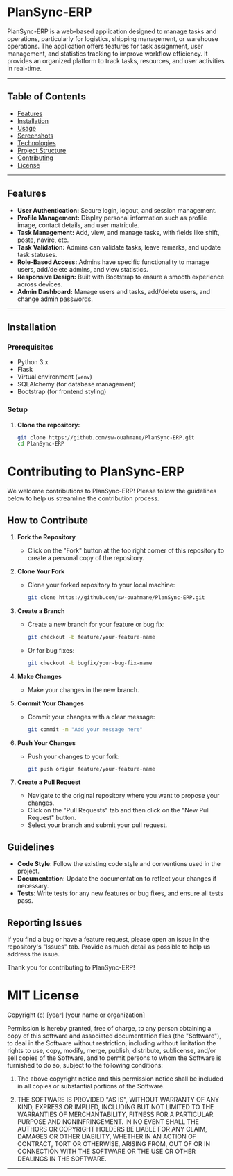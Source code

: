 # PlanSync-ERP

PlanSync-ERP is a web-based application designed to manage tasks and operations, particularly for logistics, shipping management, or warehouse operations. The application offers features for task assignment, user management, and statistics tracking to improve workflow efficiency. It provides an organized platform to track tasks, resources, and user activities in real-time.

---

## Table of Contents

- [Features](#features)
- [Installation](#installation)
- [Usage](#usage)
- [Screenshots](#screenshots)
- [Technologies](#technologies)
- [Project Structure](#project-structure)
- [Contributing](#contributing)
- [License](#license)

---

## Features

- **User Authentication:** Secure login, logout, and session management.
- **Profile Management:** Display personal information such as profile image, contact details, and user matricule.
- **Task Management:** Add, view, and manage tasks, with fields like shift, poste, navire, etc.
- **Task Validation:** Admins can validate tasks, leave remarks, and update task statuses.
- **Role-Based Access:** Admins have specific functionality to manage users, add/delete admins, and view statistics.
- **Responsive Design:** Built with Bootstrap to ensure a smooth experience across devices.
- **Admin Dashboard:** Manage users and tasks, add/delete users, and change admin passwords.

---

## Installation

### Prerequisites

- Python 3.x
- Flask
- Virtual environment (`venv`)
- SQLAlchemy (for database management)
- Bootstrap (for frontend styling)

### Setup

1. **Clone the repository:**
   ```bash
   git clone https://github.com/sw-ouahmane/PlanSync-ERP.git
   cd PlanSync-ERP

# Contributing to PlanSync-ERP

We welcome contributions to PlanSync-ERP! Please follow the guidelines below to help us streamline the contribution process.

## How to Contribute

1. **Fork the Repository**
   - Click on the "Fork" button at the top right corner of this repository to create a personal copy of the repository.

2. **Clone Your Fork**
   - Clone your forked repository to your local machine:
     ```bash
     git clone https://github.com/sw-ouahmane/PlanSync-ERP.git
     ```

3. **Create a Branch**
   - Create a new branch for your feature or bug fix:
     ```bash
     git checkout -b feature/your-feature-name
     ```
   - Or for bug fixes:
     ```bash
     git checkout -b bugfix/your-bug-fix-name
     ```

4. **Make Changes**
   - Make your changes in the new branch.

5. **Commit Your Changes**
   - Commit your changes with a clear message:
     ```bash
     git commit -m "Add your message here"
     ```

6. **Push Your Changes**
   - Push your changes to your fork:
     ```bash
     git push origin feature/your-feature-name
     ```

7. **Create a Pull Request**
   - Navigate to the original repository where you want to propose your changes.
   - Click on the "Pull Requests" tab and then click on the "New Pull Request" button.
   - Select your branch and submit your pull request.

## Guidelines

- **Code Style**: Follow the existing code style and conventions used in the project.
- **Documentation**: Update the documentation to reflect your changes if necessary.
- **Tests**: Write tests for any new features or bug fixes, and ensure all tests pass.

## Reporting Issues

If you find a bug or have a feature request, please open an issue in the repository's "Issues" tab. Provide as much detail as possible to help us address the issue.

Thank you for contributing to PlanSync-ERP!


MIT License
===========

Copyright (c) [year] [your name or organization]

Permission is hereby granted, free of charge, to any person obtaining a copy of this software and associated documentation files (the "Software"), to deal in the Software without restriction, including without limitation the rights to use, copy, modify, merge, publish, distribute, sublicense, and/or sell copies of the Software, and to permit persons to whom the Software is furnished to do so, subject to the following conditions:

1. The above copyright notice and this permission notice shall be included in all copies or substantial portions of the Software.

2. THE SOFTWARE IS PROVIDED "AS IS", WITHOUT WARRANTY OF ANY KIND, EXPRESS OR IMPLIED, INCLUDING BUT NOT LIMITED TO THE WARRANTIES OF MERCHANTABILITY, FITNESS FOR A PARTICULAR PURPOSE AND NONINFRINGEMENT. IN NO EVENT SHALL THE AUTHORS OR COPYRIGHT HOLDERS BE LIABLE FOR ANY CLAIM, DAMAGES OR OTHER LIABILITY, WHETHER IN AN ACTION OF CONTRACT, TORT OR OTHERWISE, ARISING FROM, OUT OF OR IN CONNECTION WITH THE SOFTWARE OR THE USE OR OTHER DEALINGS IN THE SOFTWARE.

---
